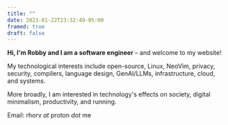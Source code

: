 ```yaml
---
title: ""
date: 2023-01-22T23:32:49-05:00
framed: true
draft: false
---
```


__Hi, I'm Robby and I am a software engineer__ – and welcome to my website!

My technological interests include open-source, Linux, NeoVim, privacy, security,
compilers, language design, GenAI/LLMs, infrastructure, cloud, and systems.

More broadly, I am interested in technology's effects on society, digital minimalism,
productivity, and running.

Email: rhorv _at_ proton _dot_ me

